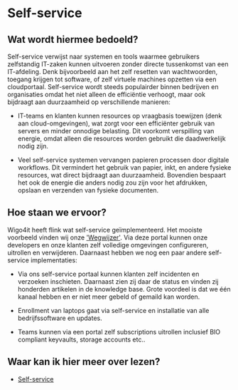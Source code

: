 # Self-service

## Wat wordt hiermee bedoeld?
Self-service verwijst naar systemen en tools waarmee gebruikers zelfstandig IT-zaken kunnen uitvoeren zonder directe tussenkomst van een IT-afdeling. Denk bijvoorbeeld aan het zelf resetten van wachtwoorden, toegang krijgen tot software, of zelf virtuele machines opzetten via een cloudportaal. Self-service wordt steeds populairder binnen bedrijven en organisaties omdat het niet alleen de efficiëntie verhoogt, maar ook bijdraagt aan duurzaamheid op verschillende manieren:

- IT-teams en klanten kunnen resources op vraagbasis toewijzen (denk aan cloud-omgevingen), wat zorgt voor een efficiënter gebruik van servers en minder onnodige belasting. Dit voorkomt verspilling van energie, omdat alleen die resources worden gebruikt die daadwerkelijk nodig zijn.

- Veel self-service systemen vervangen papieren processen door digitale workflows. Dit vermindert het gebruik van papier, inkt, en andere fysieke resources, wat direct bijdraagt aan duurzaamheid. Bovendien bespaart het ook de energie die anders nodig zou zijn voor het afdrukken, opslaan en verzenden van fysieke documenten. 

## Hoe staan we ervoor?
Wigo4it heeft flink wat self-service geïmplementeerd. Het mooiste voorbeeld vinden wij onze ['Wegwijzer'](wiki.html?page=wegwijzer). Via deze portal kunnen onze developers en onze klanten zelf volledige omgevingen configureren, uitrollen en verwijderen. Daarnaast hebben we nog een paar andere self-service implementaties:

- Via ons self-service portaal kunnen klanten zelf incidenten en verzoeken inschieten. Daarnaast zien zij daar de status en vinden zij honderden artikelen in de knowledge base. Grote voordeel is dat we één kanaal hebben en er niet meer gebeld of gemaild kan worden. 

- Enrollment van laptops gaat via self-service en installatie van alle bedrijfssoftware en updates.

- Teams kunnen via een portal zelf subscriptions uitrollen inclusief BIO compliant keyvaults, storage accounts etc..

## Waar kan ik hier meer over lezen?
- <a href="https://en.wikipedia.org/wiki/Self-service">Self-service</a>